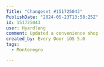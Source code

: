```yaml
---
Title: "Changeset #151725043"
PublishDate: "2024-05-23T13:58:25Z"
id: 151725043
user: Hyardlung
comment: Updated a convenience shop
created_by: Every Door iOS 5.0
tags:
  - Montenegro

---
```

